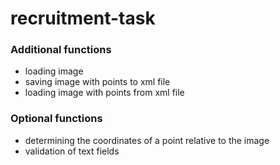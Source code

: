 # recruitment-task
### Additional functions
* loading image
* saving image with points to xml file
* loading image with points from xml file
### Optional functions
* determining the coordinates of a point relative to the image
* validation of text fields
